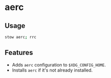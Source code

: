 # aerc

## Usage

```sh
stow aerc; rrc
```

## Features

- Adds `aerc` configuration to `$XDG_CONFIG_HOME`.
- Installs `aerc` if it's not already installed.
